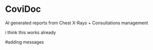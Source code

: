 # CoviDoc
AI generated reports from Chest X-Rays + Consultations management

i think this works already

#adding messages
